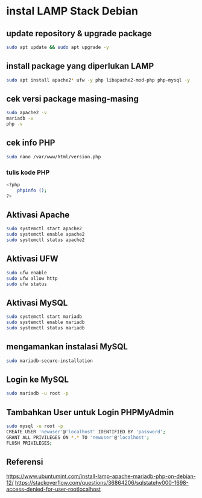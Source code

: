 # instal LAMP Stack Debian

## update repository & upgrade package
```bash
sudo apt update && sudo apt upgrade -y
```

## install package yang diperlukan LAMP
```bash
sudo apt install apache2* ufw -y php libapache2-mod-php php-mysql -y
```

## cek versi package masing-masing
```bash
sudo apache2 -v
mariadb -v
php -v
```

## cek info PHP
```bash
sudo nano /var/www/html/version.php
```
### tulis kode PHP
```bash
<?php
    phpinfo ();
?>
```

## Aktivasi Apache
```bash
sudo systemctl start apache2
sudo systemctl enable apache2
sudo systemctl status apache2
```

## Aktivasi UFW
```bash
sudo ufw enable
sudo ufw allow http
sudo ufw status
```

## Aktivasi MySQL
```bash
sudo systemctl start mariadb 
sudo systemctl enable mariadb 
sudo systemctl status mariadb 
```

## mengamankan instalasi MySQL
```bash
sudo mariadb-secure-installation
```

## Login ke MySQL
```bash
sudo mariadb -u root -p
```

## Tambahkan User untuk Login PHPMyAdmin
```bash
sudo mysql -u root -p
CREATE USER 'newuser'@'localhost' IDENTIFIED BY 'password';
GRANT ALL PRIVILEGES ON *.* TO 'newuser'@'localhost';
FLUSH PRIVILEGES;
```

## Referensi
https://www.ubuntumint.com/install-lamp-apache-mariadb-php-on-debian-12/
https://stackoverflow.com/questions/36864206/sqlstatehy000-1698-access-denied-for-user-rootlocalhost